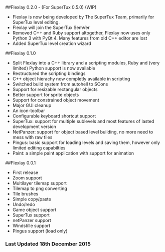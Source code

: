 ##Flexlay 0.2.0 - (For SuperTux 0.5.0) (WIP)
 - Flexlay is now being developed by The SuperTux Team, primarily 
   for SuperTux level editing.
 - Flexlay will join the SuperTux SemVer
 - Removed C++ and Ruby support altogether, Flexlay now uses only
   Python 3 with PyQt 4. Many features from old C++ editor are
   lost
 - Added SuperTux level creation wizard

##Flexlay 0.1.0
 - Split Flexlay into a C++ library and a scripting modules, Ruby
   and (very limited) Python support is now available
 - Restructured the scripting bindings
 - C++ object hierachy now completly available in scripting
 - Switched build system from autohell to SCons
 - Support for resizable rectangular objects
 - Better support for sprite objects
 - Support for constrained object movement
 - Major GUI cleanup
 - An icon-toolbar
 - Configurable keyboard shortcut support
 - SuperTux: support for multiple sublevels and most features of
   lasted development version
 - NetPanzer: support for object based level building, no more need to
   mess with raw tiles
 - Pingus: basic support for loading levels and saving them, however
   only limited editing capabilties
 - Paint: a simple paint application with support for animation

##Flexlay 0.0.1
 - First release
 - Zoom support
 - Multilayer tilemap support
 - Tilemap to png converting
 - Tile brushes
 - Simple copy/paste
 - Undo/redo
 - Game object support
 - SuperTux support
 - netPanzer support
 - Windstille support
 - Pingus support (load only)

### **Last Updated 18th December 2015**
